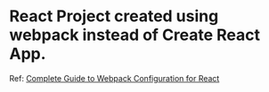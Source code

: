 # React Project created using webpack instead of Create React App.

Ref: [Complete Guide to Webpack Configuration for React](https://hashinteractive.com/blog/complete-guide-to-webpack-configuration-for-react/)

